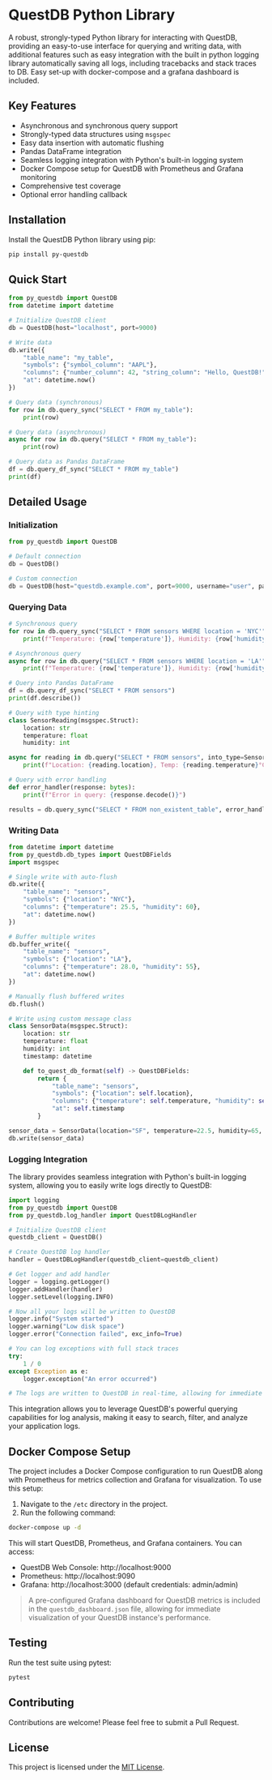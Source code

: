 # QuestDB Python Library

A robust, strongly-typed Python library for interacting with QuestDB, providing an easy-to-use interface for querying and writing data, with additional features such as easy integration with the built in python logging library automatically saving all logs, including tracebacks and stack traces to DB. Easy set-up with docker-compose and a grafana dashboard is included.

## Key Features

- Asynchronous and synchronous query support
- Strongly-typed data structures using `msgspec`
- Easy data insertion with automatic flushing
- Pandas DataFrame integration
- Seamless logging integration with Python's built-in logging system
- Docker Compose setup for QuestDB with Prometheus and Grafana monitoring
- Comprehensive test coverage
- Optional error handling callback

## Installation

Install the QuestDB Python library using pip:

```bash
pip install py-questdb
```

## Quick Start

```python
from py_questdb import QuestDB
from datetime import datetime

# Initialize QuestDB client
db = QuestDB(host="localhost", port=9000)

# Write data
db.write({
    "table_name": "my_table",
    "symbols": {"symbol_column": "AAPL"},
    "columns": {"number_column": 42, "string_column": "Hello, QuestDB!"},
    "at": datetime.now()
})

# Query data (synchronous)
for row in db.query_sync("SELECT * FROM my_table"):
    print(row)

# Query data (asynchronous)
async for row in db.query("SELECT * FROM my_table"):
    print(row)

# Query data as Pandas DataFrame
df = db.query_df_sync("SELECT * FROM my_table")
print(df)
```

## Detailed Usage

### Initialization

```python
from py_questdb import QuestDB

# Default connection
db = QuestDB()

# Custom connection
db = QuestDB(host="questdb.example.com", port=9000, username="user", password="pass")
```

### Querying Data

```python
# Synchronous query
for row in db.query_sync("SELECT * FROM sensors WHERE location = 'NYC'"):
    print(f"Temperature: {row['temperature']}, Humidity: {row['humidity']}")

# Asynchronous query
async for row in db.query("SELECT * FROM sensors WHERE location = 'LA'"):
    print(f"Temperature: {row['temperature']}, Humidity: {row['humidity']}")

# Query into Pandas DataFrame
df = db.query_df_sync("SELECT * FROM sensors")
print(df.describe())

# Query with type hinting
class SensorReading(msgspec.Struct):
    location: str
    temperature: float
    humidity: int

async for reading in db.query("SELECT * FROM sensors", into_type=SensorReading):
    print(f"Location: {reading.location}, Temp: {reading.temperature}°C, Humidity: {reading.humidity}%")

# Query with error handling
def error_handler(response: bytes):
    print(f"Error in query: {response.decode()}")

results = db.query_sync("SELECT * FROM non_existent_table", error_handler=error_handler)
```

### Writing Data

```python
from datetime import datetime
from py_questdb.db_types import QuestDBFields
import msgspec

# Single write with auto-flush
db.write({
    "table_name": "sensors",
    "symbols": {"location": "NYC"},
    "columns": {"temperature": 25.5, "humidity": 60},
    "at": datetime.now()
})

# Buffer multiple writes
db.buffer_write({
    "table_name": "sensors",
    "symbols": {"location": "LA"},
    "columns": {"temperature": 28.0, "humidity": 55},
    "at": datetime.now()
})

# Manually flush buffered writes
db.flush()

# Write using custom message class
class SensorData(msgspec.Struct):
    location: str
    temperature: float
    humidity: int
    timestamp: datetime

    def to_quest_db_format(self) -> QuestDBFields:
        return {
            "table_name": "sensors",
            "symbols": {"location": self.location},
            "columns": {"temperature": self.temperature, "humidity": self.humidity},
            "at": self.timestamp
        }

sensor_data = SensorData(location="SF", temperature=22.5, humidity=65, timestamp=datetime.now())
db.write(sensor_data)
```

### Logging Integration

The library provides seamless integration with Python's built-in logging system, allowing you to easily write logs directly to QuestDB:

```python
import logging
from py_questdb import QuestDB
from py_questdb.log_handler import QuestDBLogHandler

# Initialize QuestDB client
questdb_client = QuestDB()

# Create QuestDB log handler
handler = QuestDBLogHandler(questdb_client=questdb_client)

# Get logger and add handler
logger = logging.getLogger()
logger.addHandler(handler)
logger.setLevel(logging.INFO)

# Now all your logs will be written to QuestDB
logger.info("System started")
logger.warning("Low disk space")
logger.error("Connection failed", exc_info=True)

# You can log exceptions with full stack traces
try:
    1 / 0
except Exception as e:
    logger.exception("An error occurred")

# The logs are written to QuestDB in real-time, allowing for immediate analysis and monitoring
```

This integration allows you to leverage QuestDB's powerful querying capabilities for log analysis, making it easy to search, filter, and analyze your application logs.

## Docker Compose Setup

The project includes a Docker Compose configuration to run QuestDB along with Prometheus for metrics collection and Grafana for visualization. To use this setup:

1. Navigate to the `/etc` directory in the project.
2. Run the following command:

```bash
docker-compose up -d
```

This will start QuestDB, Prometheus, and Grafana containers. You can access:
- QuestDB Web Console: http://localhost:9000
- Prometheus: http://localhost:9090
- Grafana: http://localhost:3000 (default credentials: admin/admin)

> A pre-configured Grafana dashboard for QuestDB metrics is included in the `questdb_dashboard.json` file, allowing for immediate visualization of your QuestDB instance's performance.

## Testing

Run the test suite using pytest:

```bash
pytest
```

## Contributing

Contributions are welcome! Please feel free to submit a Pull Request.

## License

This project is licensed under the [MIT License](LICENSE).
